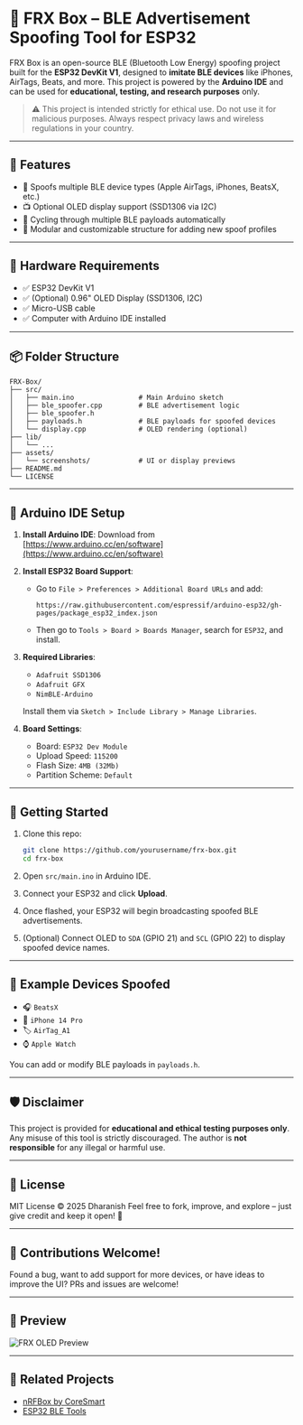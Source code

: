 # 🔧 FRX Box – BLE Advertisement Spoofing Tool for ESP32

FRX Box is an open-source BLE (Bluetooth Low Energy) spoofing project built for the **ESP32 DevKit V1**, designed to **imitate BLE devices** like iPhones, AirTags, Beats, and more. This project is powered by the **Arduino IDE** and can be used for **educational, testing, and research purposes** only.

> ⚠️ This project is intended strictly for ethical use. Do not use it for malicious purposes. Always respect privacy laws and wireless regulations in your country.

---

## 🧠 Features

* 🚀 Spoofs multiple BLE device types (Apple AirTags, iPhones, BeatsX, etc.)
* 📺 Optional OLED display support (SSD1306 via I2C)
* 🎨 Cycling through multiple BLE payloads automatically
* 🧹 Modular and customizable structure for adding new spoof profiles

---

## 💪 Hardware Requirements

* ✅ ESP32 DevKit V1
* ✅ (Optional) 0.96" OLED Display (SSD1306, I2C)
* ✅ Micro-USB cable
* ✅ Computer with Arduino IDE installed

---

## 📦 Folder Structure

```
FRX-Box/
├── src/
│   ├── main.ino                # Main Arduino sketch
│   ├── ble_spoofer.cpp         # BLE advertisement logic
│   ├── ble_spoofer.h
│   ├── payloads.h              # BLE payloads for spoofed devices
│   └── display.cpp             # OLED rendering (optional)
├── lib/
│   └── ...
├── assets/
│   └── screenshots/            # UI or display previews
├── README.md
└── LICENSE
```

---

## 🔧 Arduino IDE Setup

1. **Install Arduino IDE**:
   Download from [https://www.arduino.cc/en/software](https://www.arduino.cc/en/software)

2. **Install ESP32 Board Support**:

   * Go to `File > Preferences > Additional Board URLs` and add:

     ```
     https://raw.githubusercontent.com/espressif/arduino-esp32/gh-pages/package_esp32_index.json
     ```
   * Then go to `Tools > Board > Boards Manager`, search for `ESP32`, and install.

3. **Required Libraries**:

   * `Adafruit SSD1306`
   * `Adafruit GFX`
   * `NimBLE-Arduino`

   Install them via `Sketch > Include Library > Manage Libraries`.

4. **Board Settings**:

   * Board: `ESP32 Dev Module`
   * Upload Speed: `115200`
   * Flash Size: `4MB (32Mb)`
   * Partition Scheme: `Default`

---

## 🚀 Getting Started

1. Clone this repo:

   ```bash
   git clone https://github.com/yourusername/frx-box.git
   cd frx-box
   ```

2. Open `src/main.ino` in Arduino IDE.

3. Connect your ESP32 and click **Upload**.

4. Once flashed, your ESP32 will begin broadcasting spoofed BLE advertisements.

5. (Optional) Connect OLED to `SDA` (GPIO 21) and `SCL` (GPIO 22) to display spoofed device names.

---

## 🧰 Example Devices Spoofed

* 🎧 `BeatsX`
* 📱 `iPhone 14 Pro`
* 🏷️ `AirTag_A1`
* ⌚ `Apple Watch`

You can add or modify BLE payloads in `payloads.h`.

---

## 🛡️ Disclaimer

This project is provided for **educational and ethical testing purposes only**.
Any misuse of this tool is strictly discouraged. The author is **not responsible** for any illegal or harmful use.

---

## 📄 License

MIT License © 2025 Dharanish
Feel free to fork, improve, and explore – just give credit and keep it open! 🌱

---

## 🙌 Contributions Welcome!

Found a bug, want to add support for more devices, or have ideas to improve the UI? PRs and issues are welcome!

---

## 📸 Preview

![FRX OLED Preview](assets/screenshots/oled-preview.png)

---

## 🔗 Related Projects

* [nRFBox by CoreSmart](https://github.com/CoreSmart/nRFBox)
* [ESP32 BLE Tools](https://github.com/nkolban/ESP32_BLE_Arduino)
